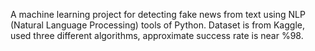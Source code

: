 A machine learning project for detecting fake news from text using NLP (Natural Language Processing) tools of Python. Dataset is from Kaggle, used three different algorithms, approximate success rate is near %98. 
